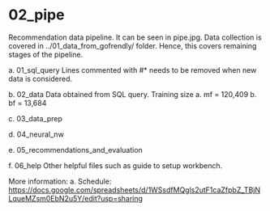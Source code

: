# 02_pipe
Recommendation data pipeline. It can be seen in pipe.jpg. 
Data collection is covered in ../01_data_from_gofrendly/ folder. Hence, this covers remaining stages of the pipeline.

a. 01_sql_query
Lines commented with #* needs to be removed when new data is considered.

b. 02_data
Data obtained from SQL query.
Training size a. mf = 120,409 b. bf = 13,684

c. 03_data_prep

d. 04_neural_nw

e. 05_recommendations_and_evaluation

f. 06_help
Other helpful files such as guide to setup workbench.

More information:
a. Schedule: https://docs.google.com/spreadsheets/d/1WSsdfMQgls2utF1caZfpbZ_TBjNLqueMZsm0EbN2u5Y/edit?usp=sharing
